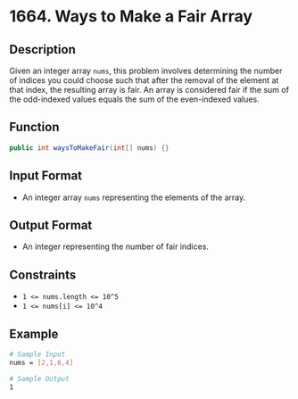 # 1664. Ways to Make a Fair Array

## Description

Given an integer array `nums`, this problem involves determining the number of indices you could choose such that after the removal of the element at that index, the resulting array is fair. An array is considered fair if the sum of the odd-indexed values equals the sum of the even-indexed values.

## Function

```java
public int waysToMakeFair(int[] nums) {}
```

## Input Format

- An integer array `nums` representing the elements of the array.

## Output Format

- An integer representing the number of fair indices.

## Constraints

- `1 <= nums.length <= 10^5`
- `1 <= nums[i] <= 10^4`

## Example

```bash
# Sample Input
nums = [2,1,6,4]

# Sample Output
1
```
